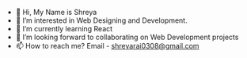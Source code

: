 - 👋 Hi, My Name is Shreya 
- 👀 I’m interested in Web Designing and Development. 
- 🌱 I’m currently learning React 
- 💞️ I’m looking forward to collaborating on Web Development projects
- 📫 How to reach me? Email - shreyarai0308@gmail.com

<!---
shreyeah38/shreyeah38 is a ✨ special ✨ repository because its `README.md` (this file) appears on your GitHub profile.
You can click the Preview link to take a look at your changes.
--->
